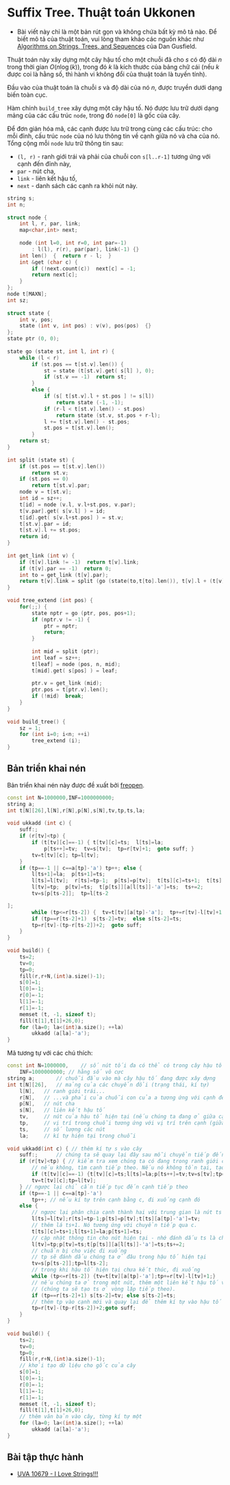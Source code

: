 # Suffix Tree. Thuật toán Ukkonen

* Bài viết này chỉ là một bản rút gọn và không chứa bất kỳ mô tả nào. Để biết mô tả của thuật toán, vui lòng tham khảo các nguồn khác như [Algorithms on Strings, Trees, and Sequences](https://www.cs.cmu.edu/afs/cs/project/pscico-guyb/realworld/www/slidesF06/cmuonly/gusfield.pdf) của Dan Gusfield.

Thuật toán này xây dựng một cây hậu tố cho một chuỗi đã cho $s$ có độ dài $n$ trong thời gian $O(n\log(k))$, trong đó $k$ là kích thước của bảng chữ cái (nếu $k$ được coi là hằng số, thì hành vi không đổi của thuật toán là tuyến tính).

Đầu vào của thuật toán là chuỗi $s$ và độ dài của nó $n$, được truyền dưới dạng biến toàn cục.

Hàm chính `build_tree` xây dựng một cây hậu tố. Nó được lưu trữ dưới dạng mảng của các cấu trúc `node`, trong đó `node[0]` là gốc của cây.

Để đơn giản hóa mã, các cạnh được lưu trữ trong cùng các cấu trúc: cho mỗi đỉnh, cấu trúc `node` của nó lưu thông tin về cạnh giữa nó và cha của nó. Tổng cộng mỗi `node` lưu trữ thông tin sau:

* `(l, r)` - ranh giới trái và phải của chuỗi con `s[l..r-1]` tương ứng với cạnh đến đỉnh này,
* `par` - nút cha,
* `link` - liên kết hậu tố,
* `next` - danh sách các cạnh ra khỏi nút này.

```cpp
string s;
int n;
 
struct node {
	int l, r, par, link;
	map<char,int> next;
 
	node (int l=0, int r=0, int par=-1)
		: l(l), r(r), par(par), link(-1) {}
	int len()  {  return r - l;  }
	int &get (char c) {
		if (!next.count(c))  next[c] = -1;
		return next[c];
	}
};
node t[MAXN];
int sz;
 
struct state {
	int v, pos;
	state (int v, int pos) : v(v), pos(pos)  {}
};
state ptr (0, 0);
 
state go (state st, int l, int r) {
	while (l < r)
		if (st.pos == t[st.v].len()) {
			st = state (t[st.v].get( s[l] ), 0);
			if (st.v == -1)  return st;
		}
		else {
			if (s[ t[st.v].l + st.pos ] != s[l])
				return state (-1, -1);
			if (r-l < t[st.v].len() - st.pos)
				return state (st.v, st.pos + r-l);
			l += t[st.v].len() - st.pos;
			st.pos = t[st.v].len();
		}
	return st;
}
 
int split (state st) {
	if (st.pos == t[st.v].len())
		return st.v;
	if (st.pos == 0)
		return t[st.v].par;
	node v = t[st.v];
	int id = sz++;
	t[id] = node (v.l, v.l+st.pos, v.par);
	t[v.par].get( s[v.l] ) = id;
	t[id].get( s[v.l+st.pos] ) = st.v;
	t[st.v].par = id;
	t[st.v].l += st.pos;
	return id;
}
 
int get_link (int v) {
	if (t[v].link != -1)  return t[v].link;
	if (t[v].par == -1)  return 0;
	int to = get_link (t[v].par);
	return t[v].link = split (go (state(to,t[to].len()), t[v].l + (t[v].par==0), t[v].r));
}
 
void tree_extend (int pos) {
	for(;;) {
		state nptr = go (ptr, pos, pos+1);
		if (nptr.v != -1) {
			ptr = nptr;
			return;
		}
 
		int mid = split (ptr);
		int leaf = sz++;
		t[leaf] = node (pos, n, mid);
		t[mid].get( s[pos] ) = leaf;
 
		ptr.v = get_link (mid);
		ptr.pos = t[ptr.v].len();
		if (!mid)  break;
	}
}
 
void build_tree() {
	sz = 1;
	for (int i=0; i<n; ++i)
		tree_extend (i);
}
```

## Bản triển khai nén

Bản triển khai nén này được đề xuất bởi [freopen](http://codeforces.com/profile/freopen).

```cpp
const int N=1000000,INF=1000000000;
string a;
int t[N][26],l[N],r[N],p[N],s[N],tv,tp,ts,la;
 
void ukkadd (int c) {
	suff:;
	if (r[tv]<tp) {
		if (t[tv][c]==-1) { t[tv][c]=ts;  l[ts]=la;
			p[ts++]=tv;  tv=s[tv];  tp=r[tv]+1;  goto suff; }
		tv=t[tv][c]; tp=l[tv];
	}
	if (tp==-1 || c==a[tp]-'a') tp++; else {
		l[ts+1]=la;  p[ts+1]=ts;
		l[ts]=l[tv];  r[ts]=tp-1;  p[ts]=p[tv];  t[ts][c]=ts+1;  t[ts][a[tp]-'a']=tv;
		l[tv]=tp;  p[tv]=ts;  t[p[ts]][a[l[ts]]-'a']=ts;  ts+=2;
		tv=s[p[ts-2]];  tp=l[ts-2

];
		while (tp<=r[ts-2]) {  tv=t[tv][a[tp]-'a'];  tp+=r[tv]-l[tv]+1;}
		if (tp==r[ts-2]+1)  s[ts-2]=tv;  else s[ts-2]=ts; 
		tp=r[tv]-(tp-r[ts-2])+2;  goto suff;
	}
}
 
void build() {
	ts=2;
	tv=0;
	tp=0;
	fill(r,r+N,(int)a.size()-1);
	s[0]=1;
	l[0]=-1;
	r[0]=-1;
	l[1]=-1;
	r[1]=-1;
	memset (t, -1, sizeof t);
	fill(t[1],t[1]+26,0);
	for (la=0; la<(int)a.size(); ++la)
		ukkadd (a[la]-'a');
}
```

Mã tương tự với các chú thích:

```cpp
const int N=1000000,    // số nút tối đa có thể có trong cây hậu tố
	INF=1000000000; // hằng số vô cực
string a;       // chuỗi đầu vào mà cây hậu tố đang được xây dựng
int t[N][26],   // mảng của các chuyển đổi (trạng thái, kí tự)
	l[N],   // ranh giới trái...
	r[N],   // ...và phải của chuỗi con của a tương ứng với cạnh đến nút này
	p[N],   // nút cha
	s[N],   // liên kết hậu tố
	tv,     // nút của hậu tố hiện tại (nếu chúng ta đang ở giữa cạnh, thì nút dưới cùng của cạnh)
	tp,     // vị trí trong chuỗi tương ứng với vị trí trên cạnh (giữa l[tv] và r[tv], bao gồm)
	ts,     // số lượng các nút
	la;     // kí tự hiện tại trong chuỗi
 
void ukkadd(int c) { // thêm kí tự s vào cây
	suff:;      // chúng ta sẽ quay lại đây sau mỗi chuyển tiếp đến hậu tố (và sẽ thêm kí tự lại)
	if (r[tv]<tp) { // kiểm tra xem chúng ta có đang trong ranh giới của cạnh hiện tại không
		// nếu không, tìm cạnh tiếp theo. Nếu nó không tồn tại, tạo một lá và thêm vào cây
		if (t[tv][c]==-1) {t[tv][c]=ts;l[ts]=la;p[ts++]=tv;tv=s[tv];tp=r[tv]+1;goto suff;}
		tv=t[tv][c];tp=l[tv];
	} // ngược lại chỉ cần tiếp tục đến cạnh tiếp theo
	if (tp==-1 || c==a[tp]-'a')
		tp++; // nếu kí tự trên cạnh bằng c, đi xuống cạnh đó
	else { 
		// ngược lại phân chia cạnh thành hai với trung gian là nút ts
		l[ts]=l[tv];r[ts]=tp-1;p[ts]=p[tv];t[ts][a[tp]-'a']=tv;
		// thêm lá ts+1. Nó tương ứng với chuyển tiếp qua c.
		t[ts][c]=ts+1;l[ts+1]=la;p[ts+1]=ts;
		// cập nhật thông tin cho nút hiện tại - nhớ đánh dấu ts là cha của tv
		l[tv]=tp;p[tv]=ts;t[p[ts]][a[l[ts]]-'a']=ts;ts+=2;
		// chuẩn bị cho việc đi xuống
		// tp sẽ đánh dấu chúng ta ở đâu trong hậu tố hiện tại
		tv=s[p[ts-2]];tp=l[ts-2];
		// trong khi hậu tố hiện tại chưa kết thúc, đi xuống
		while (tp<=r[ts-2]) {tv=t[tv][a[tp]-'a'];tp+=r[tv]-l[tv]+1;}
		// nếu chúng ta ở trong một nút, thêm một liên kết hậu tố vào đó, ngược lại thêm liên kết vào ts
		// (chúng ta sẽ tạo ts ở vòng lặp tiếp theo).
		if (tp==r[ts-2]+1) s[ts-2]=tv; else s[ts-2]=ts; 
		// thêm tp vào cạnh mới và quay lại để thêm kí tự vào hậu tố
		tp=r[tv]-(tp-r[ts-2])+2;goto suff;
	}
}
 
void build() {
	ts=2;
	tv=0;
	tp=0;
	fill(r,r+N,(int)a.size()-1);
	// khởi tạo dữ liệu cho gốc của cây
	s[0]=1;
	l[0]=-1;
	r[0]=-1;
	l[1]=-1;
	r[1]=-1;
	memset (t, -1, sizeof t);
	fill(t[1],t[1]+26,0);
	// thêm văn bản vào cây, từng kí tự một
	for (la=0; la<(int)a.size(); ++la)
		ukkadd (a[la]-'a');
}
```

## Bài tập thực hành

* [UVA 10679 - I Love Strings!!!](http://uva.onlinejudge.org/index.php?option=onlinejudge&page=show_problem&problem=1620)